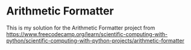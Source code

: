 # Arithmetic Formatter

This is my solution for the Arithmetic Formatter project from https://www.freecodecamp.org/learn/scientific-computing-with-python/scientific-computing-with-python-projects/arithmetic-formatter

